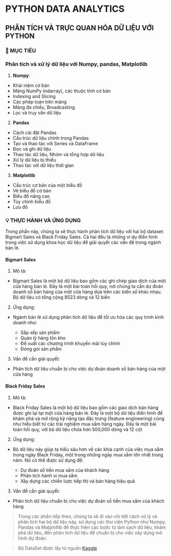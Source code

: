 # PYTHON DATA ANALYTICS

## PHÂN TÍCH VÀ TRỰC QUAN HÓA DỮ LIỆU VỚI PYTHON

### 📌 MỤC TIÊU

### Phân tích và xử lý dữ liệu với Numpy, pandas, Matplotlib

1. **Numpy**:

- Khái niệm cơ bản
- Mảng NumPy (ndarray), các thuộc tính cơ bản
- Indexing and Slicing
- Các phép toán trên mảng
- Mảng đa chiều, Broadcasting
- Lọc và truy vấn dữ liệu

2. **Pandas**

- Cách cài đặt Pandas
- Cấu trúc dữ liệu chính trong Pandas
- Tạo và thao tác với Series và DataFrame
- Đọc và ghi dữ liệu
- Thao tác dữ liệu, Nhóm và tổng hợp dữ liệu
- Xử lý dữ liệu bị thiếu
- Thao tác với dữ liệu thời gian

3. **Matplotlib**

- Cấu trúc cơ bản của một biểu đồ
- Vẽ biểu đồ cơ bản
- Biểu đồ nâng cao
- Tùy chỉnh biểu đồ
- Lưu đồ

### 💡 THỰC HÀNH VÀ ỨNG DỤNG

Trong phần này, chúng ta sẽ thực hành phân tích dữ liệu với hai bộ dataset: Bigmart Sales và Black Friday Sales. Cả hai đều là những ví dụ điển hình trong việc sử dụng khoa học dữ liệu để giải quyết các vấn đề trong ngành bán lẻ.

#### **Bigmart Sales**

1. Mô tả:

- Bigmart Sales là một bộ dữ liệu bao gồm các ghi chép giao dịch của một cửa hàng bán lẻ. Đây là một bài toán hồi quy, nơi chúng ta cần dự đoán doanh số bán hàng của một cửa hàng dựa trên các biến số khác nhau. Bộ dữ liệu có tổng cộng 8523 dòng và 12 biến

2. Ứng dụng:

- Ngành bán lẻ sử dụng phân tích dữ liệu để tối ưu hóa các quy trình kinh doanh như:

  - Sắp xếp sản phẩm
  - Quản lý hàng tồn kho
  - Đề xuất các chương trình khuyến mãi tùy chỉnh
  - Đóng gói sản phẩm

3. Vấn đề cần giải quyết:

- Phân tích dữ liệu chuẩn bị cho việc dự đoán doanh số bán hàng của một cửa hàng

#### **Black Friday Sales**

1. Mô tả:

- Black Friday Sales là một bộ dữ liệu bao gồm các giao dịch bán hàng được ghi lại tại một cửa hàng bán lẻ. Đây là một bộ dữ liệu điển hình để khám phá và mở rộng kỹ năng tạo đặc trưng (feature engineering) cũng như hiểu biết từ các trải nghiệm mua sắm hàng ngày. Đây là một bài toán hồi quy, với bộ dữ liệu chứa hơn 500,000 dòng và 12 cột

2. Ứng dụng:

- Bộ dữ liệu này giúp ta hiểu sâu hơn về các khía cạnh của việc mua sắm trong ngày Black Friday, một trong những ngày mua sắm lớn nhất trong năm. Nó có thể được sử dụng để:

  - Dự đoán số tiền mua sắm của khách hàng
  - Phân tích hành vi mua sắm
  - Xây dựng các chiến lược tiếp thị và bán hàng hiệu quả

3. Vấn đề cần giải quyết:

- Phân tích dữ liệu chuẩn bị cho việc dự đoán số tiền mua sắm của khách hàng

> Trong các phần tiếp theo, chúng ta sẽ đi vào chi tiết cách xử lý và phân tích hai bộ dữ liệu này, sử dụng các thư viện Python như Numpy, Pandas và Matplotlib để thực hiện các bước từ làm sạch dữ liệu, khám phá dữ liệu, đến phân tích dữ liệu để chuẩn bị cho việc xây dựng mô hình dự đoán.

> Bộ DataSet được lấy từ nguồn [Kaggle](https://www.kaggle.com/datasets)
